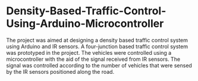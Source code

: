 # Density-Based-Traffic-Control-Using-Arduino-Microcontroller
The project was aimed at designing a density based traffic control system using Arduino and IR sensors. A four-junction based traffic control system was prototyped in the project. The vehicles were controlled using a microcontroller with the aid of the signal received from IR sensors.
The signal was controlled according to the number of vehicles that were sensed by the IR sensors positioned along the road. 
